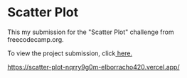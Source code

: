 # Scatter Plot

This my submission for the "Scatter Plot" challenge from freecodecamp.org.

To view the project submission, click<a href=https://scatter-plot-nqrry9g0m-elborracho420.vercel.app/ title="GDP Chart"> here.</a> 

https://scatter-plot-nqrry9g0m-elborracho420.vercel.app/